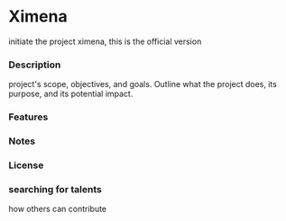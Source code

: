 # Ximena

initiate the project ximena, this is the official version

### Description
 project's scope, objectives, and goals. Outline what the project does, its purpose, and its potential impact. 

### Features


### Notes

### License

### searching for talents
how others can contribute
